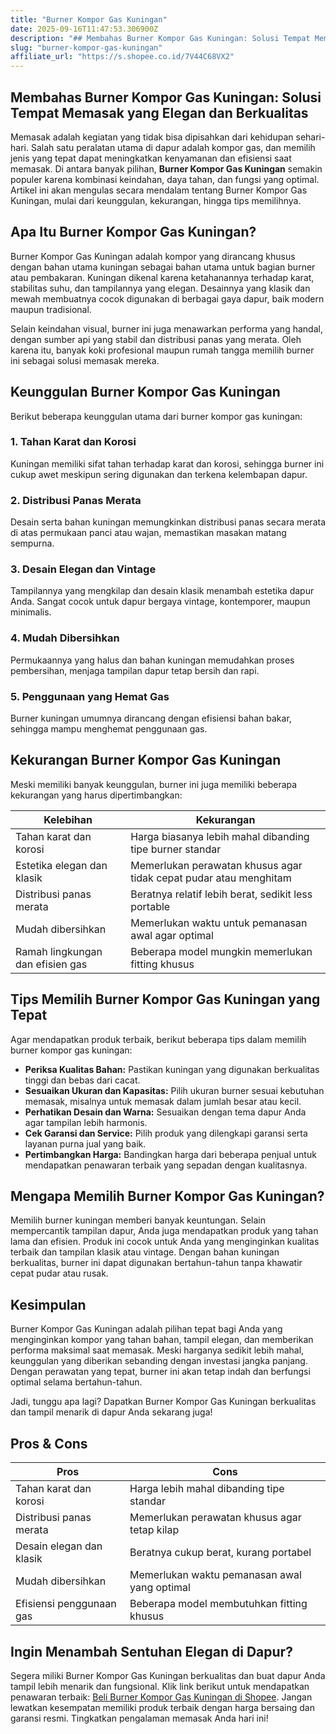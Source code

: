 ```yaml
---
title: "Burner Kompor Gas Kuningan"
date: 2025-09-16T11:47:53.306900Z
description: "## Membahas Burner Kompor Gas Kuningan: Solusi Tempat Memasak yang Elegan dan Berkualitas..."
slug: "burner-kompor-gas-kuningan"
affiliate_url: "https://s.shopee.co.id/7V44C68VX2"
---
```

## Membahas Burner Kompor Gas Kuningan: Solusi Tempat Memasak yang Elegan dan Berkualitas

Memasak adalah kegiatan yang tidak bisa dipisahkan dari kehidupan sehari-hari. Salah satu peralatan utama di dapur adalah kompor gas, dan memilih jenis yang tepat dapat meningkatkan kenyamanan dan efisiensi saat memasak. Di antara banyak pilihan, **Burner Kompor Gas Kuningan** semakin populer karena kombinasi keindahan, daya tahan, dan fungsi yang optimal. Artikel ini akan mengulas secara mendalam tentang Burner Kompor Gas Kuningan, mulai dari keunggulan, kekurangan, hingga tips memilihnya.

## Apa Itu Burner Kompor Gas Kuningan?

Burner Kompor Gas Kuningan adalah kompor yang dirancang khusus dengan bahan utama kuningan sebagai bahan utama untuk bagian burner atau pembakaran. Kuningan dikenal karena ketahanannya terhadap karat, stabilitas suhu, dan tampilannya yang elegan. Desainnya yang klasik dan mewah membuatnya cocok digunakan di berbagai gaya dapur, baik modern maupun tradisional.

Selain keindahan visual, burner ini juga menawarkan performa yang handal, dengan sumber api yang stabil dan distribusi panas yang merata. Oleh karena itu, banyak koki profesional maupun rumah tangga memilih burner ini sebagai solusi memasak mereka.

## Keunggulan Burner Kompor Gas Kuningan

Berikut beberapa keunggulan utama dari burner kompor gas kuningan:

### 1. **Tahan Karat dan Korosi**
Kuningan memiliki sifat tahan terhadap karat dan korosi, sehingga burner ini cukup awet meskipun sering digunakan dan terkena kelembapan dapur.

### 2. **Distribusi Panas Merata**
Desain serta bahan kuningan memungkinkan distribusi panas secara merata di atas permukaan panci atau wajan, memastikan masakan matang sempurna.

### 3. **Desain Elegan dan Vintage**
Tampilannya yang mengkilap dan desain klasik menambah estetika dapur Anda. Sangat cocok untuk dapur bergaya vintage, kontemporer, maupun minimalis.

### 4. **Mudah Dibersihkan**
Permukaannya yang halus dan bahan kuningan memudahkan proses pembersihan, menjaga tampilan dapur tetap bersih dan rapi.

### 5. **Penggunaan yang Hemat Gas**
Burner kuningan umumnya dirancang dengan efisiensi bahan bakar, sehingga mampu menghemat penggunaan gas.

## Kekurangan Burner Kompor Gas Kuningan

Meski memiliki banyak keunggulan, burner ini juga memiliki beberapa kekurangan yang harus dipertimbangkan:

| Kelebihan | Kekurangan |
|------------|-------------|
| Tahan karat dan korosi | Harga biasanya lebih mahal dibanding tipe burner standar |
| Estetika elegan dan klasik | Memerlukan perawatan khusus agar tidak cepat pudar atau menghitam |
| Distribusi panas merata | Beratnya relatif lebih berat, sedikit less portable |
| Mudah dibersihkan | Memerlukan waktu untuk pemanasan awal agar optimal | 
| Ramah lingkungan dan efisien gas | Beberapa model mungkin memerlukan fitting khusus |

## Tips Memilih Burner Kompor Gas Kuningan yang Tepat

Agar mendapatkan produk terbaik, berikut beberapa tips dalam memilih burner kompor gas kuningan:

- **Periksa Kualitas Bahan:** Pastikan kuningan yang digunakan berkualitas tinggi dan bebas dari cacat.
- **Sesuaikan Ukuran dan Kapasitas:** Pilih ukuran burner sesuai kebutuhan memasak, misalnya untuk memasak dalam jumlah besar atau kecil.
- **Perhatikan Desain dan Warna:** Sesuaikan dengan tema dapur Anda agar tampilan lebih harmonis.
- **Cek Garansi dan Service:** Pilih produk yang dilengkapi garansi serta layanan purna jual yang baik.
- **Pertimbangkan Harga:** Bandingkan harga dari beberapa penjual untuk mendapatkan penawaran terbaik yang sepadan dengan kualitasnya.

## Mengapa Memilih Burner Kompor Gas Kuningan?

Memilih burner kuningan memberi banyak keuntungan. Selain mempercantik tampilan dapur, Anda juga mendapatkan produk yang tahan lama dan efisien. Produk ini cocok untuk Anda yang menginginkan kualitas terbaik dan tampilan klasik atau vintage. Dengan bahan kuningan berkualitas, burner ini dapat digunakan bertahun-tahun tanpa khawatir cepat pudar atau rusak.

## Kesimpulan

Burner Kompor Gas Kuningan adalah pilihan tepat bagi Anda yang menginginkan kompor yang tahan bahan, tampil elegan, dan memberikan performa maksimal saat memasak. Meski harganya sedikit lebih mahal, keunggulan yang diberikan sebanding dengan investasi jangka panjang. Dengan perawatan yang tepat, burner ini akan tetap indah dan berfungsi optimal selama bertahun-tahun.

Jadi, tunggu apa lagi? Dapatkan Burner Kompor Gas Kuningan berkualitas dan tampil menarik di dapur Anda sekarang juga!

## Pros & Cons

| **Pros** | **Cons** |
|------------|----------|
| Tahan karat dan korosi | Harga lebih mahal dibanding tipe standar |
| Distribusi panas merata | Memerlukan perawatan khusus agar tetap kilap |
| Desain elegan dan klasik | Beratnya cukup berat, kurang portabel |
| Mudah dibersihkan | Memerlukan waktu pemanasan awal yang optimal |
| Efisiensi penggunaan gas | Beberapa model membutuhkan fitting khusus |

## Ingin Menambah Sentuhan Elegan di Dapur? 

Segera miliki Burner Kompor Gas Kuningan berkualitas dan buat dapur Anda tampil lebih menarik dan fungsional. Klik link berikut untuk mendapatkan penawaran terbaik: [Beli Burner Kompor Gas Kuningan di Shopee](https://s.shopee.co.id/7V44C68VX2). Jangan lewatkan kesempatan memiliki produk terbaik dengan harga bersaing dan garansi resmi. Tingkatkan pengalaman memasak Anda hari ini!